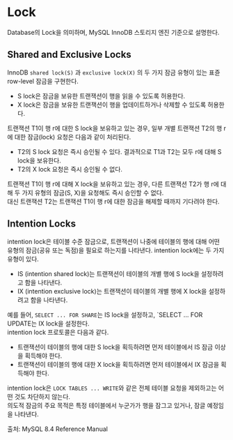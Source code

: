 # Lock
Database의 Lock을 의미하며, MySQL InnoDB 스토리지 엔진 기준으로 설명한다.  

## Shared and Exclusive Locks  
InnoDB `shared lock(S)` 과 `exclusive lock(X)` 의 두 가지 잠금 유형이 있는 표쥰 row-level 잠금을 구현한다.  
- S lock은 잠금을 보유한 트랜잭션이 행을 읽을 수 있도록 허용한다.  
- X lock은 잠금을 보유한 트랜잭션이 행을 업데이트하거나 삭제할 수 있도록 허용한다.  
  
트랜잭션 T1이 행 r에 대한 S lock을 보유하고 있는 경우, 일부 개별 트랜잭션 T2의 행 r에 대한 잠금(lock) 요청은 다음과 같이 처리된다.  
- T2의 S lock 요청은 즉시 승인될 수 있다. 결과적으로 T1과 T2는 모두 r에 대해 S lock을 보유한다.  
- T2의 X lock 요청은 즉시 승인될 수 없다.  
  
트랜잭션 T1이 행 r에 대해 X lock을 보유하고 있는 경우, 다른 트랜잭션 T2가 행 r에 대해 두 가지 유형의 잠금(S, X)을 요청해도 즉시 승인할 수 없다.  
대신 트랜잭션 T2는 트랜잭션 T1이 행 r에 대한 잠금을 해제할 때까지 기다려야 한다.  
  
## Intention Locks
intention lock은 테이블 수준 잠금으로, 트랜잭션이 나중에 테이블의 행에 대해 어떤 유형의 잠금(공유 또는 독점)을 필요로 하는지를 나타낸다. intention lock에는 두 가지 유형이 있다.  
- IS (intention shared lock)는 트랜잭션이 테이블의 개별 행에 S lock을 설정하려고 함을 나타낸다.  
- IX (intention exclusive lock)는 트랜잭션이 테이블의 개별 행에 X lock을 설정하려고 함을 나타낸다.  
  
예를 들어, `SELECT ... FOR SHARE`는 IS lock을 설정하고, `SELECT ... FOR UPDATE는 IX lock을 설정한다.  
intention lock 프로토콜은 다음과 같다.  
- 트랜잭션이 테이블의 행에 대한 S lock을 획득하려면 먼저 테이블에서 IS 잠금 이상을 획득해야 한다.  
- 트랜잭션이 테이블의 행에 대한 X lock을 획득하려면 먼저 테이블에서 IX 잠금을 획득해야 한다.  
  
intention lock은 `LOCK TABLES ... WRITE`와 같은 전체 테이블 요청을 제외하고는 어떤 것도 차단하지 않는다.  
의도적 잠금의 주요 목적은 특정 테이블에서 누군가가 행을 잠그고 있거나, 잠글 예정임을 나타낸다.  
  
출처: MySQL 8.4 Reference Manual